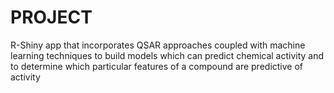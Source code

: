 # PROJECT
R-Shiny app  that incorporates QSAR approaches coupled with machine learning techniques to build models which can predict chemical activity and to determine which particular features of a compound are predictive of activity
